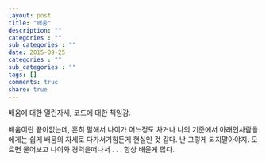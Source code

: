 ```yaml
---
layout: post
title: "배움"
description: ""
categories : ""
sub_categories : ""
date: 2015-09-25
categories : ""
sub_categories : ""
tags: []
comments: true
share: true
---
```


배움에 대한 열린자세, 코드에 대한 책임감.

배움이란 끝이없는데, 흔히 말해서 나이가 어느정도 차거나 나의 기준에서 아래인사람들에게는 쉽게 배움의 자세로 다가서기힘든게 현실인 것 같다.
난 그렇게 되지말아야지. 모르면 물어보고 나이와 경력을떠나서 . . . 항상 배울게 많다.


